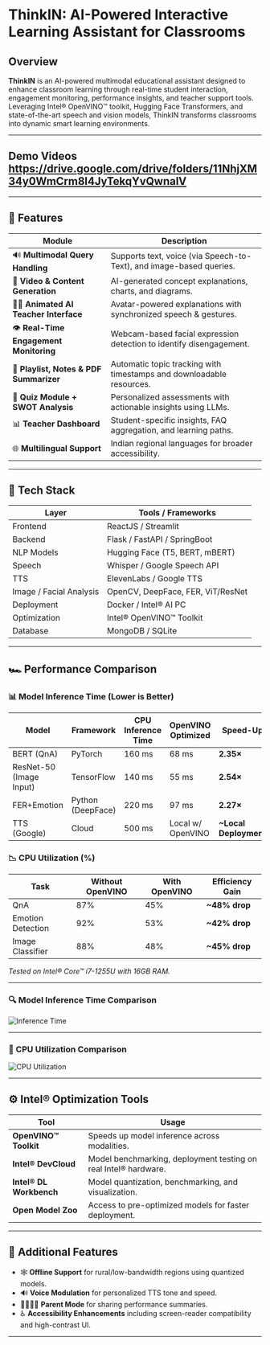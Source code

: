 # ThinkIN: AI-Powered Interactive Learning Assistant for Classrooms 

## Overview

**ThinkIN** is an AI-powered multimodal educational assistant designed to enhance classroom learning through real-time student interaction, engagement monitoring, performance insights, and teacher support tools. Leveraging Intel® OpenVINO™ toolkit, Hugging Face Transformers, and state-of-the-art speech and vision models, ThinkIN transforms classrooms into dynamic smart learning environments.

---
## Demo Videos https://drive.google.com/drive/folders/11NhjXM34y0WmCrm8l4JyTekqYvQwnalV
---
## 🧠 Features

| Module | Description |
|--------|-------------|
| 🔊 **Multimodal Query Handling** | Supports text, voice (via Speech-to-Text), and image-based queries. |
| 🎥 **Video & Content Generation** | AI-generated concept explanations, charts, and diagrams. |
| 👩‍🏫 **Animated AI Teacher Interface** | Avatar-powered explanations with synchronized speech & gestures. |
| 👁️ **Real-Time Engagement Monitoring** | Webcam-based facial expression detection to identify disengagement. |
| 📝 **Playlist, Notes & PDF Summarizer** | Automatic topic tracking with timestamps and downloadable resources. |
| 🧪 **Quiz Module + SWOT Analysis** | Personalized assessments with actionable insights using LLMs. |
| 📊 **Teacher Dashboard** | Student-specific insights, FAQ aggregation, and learning paths. |
| 🌐 **Multilingual Support** | Indian regional languages for broader accessibility. |

---

## 🧰 Tech Stack

| Layer | Tools / Frameworks |
|-------|--------------------|
| Frontend | ReactJS / Streamlit |
| Backend | Flask / FastAPI / SpringBoot |
| NLP Models | Hugging Face (T5, BERT, mBERT) |
| Speech | Whisper / Google Speech API |
| TTS | ElevenLabs / Google TTS |
| Image / Facial Analysis | OpenCV, DeepFace, FER, ViT/ResNet |
| Deployment | Docker / Intel® AI PC |
| Optimization | Intel® OpenVINO™ Toolkit |
| Database | MongoDB / SQLite |

---

## 🏎️ Performance Comparison

### 📊 Model Inference Time (Lower is Better)

| Model | Framework | CPU Inference Time | OpenVINO Optimized | Speed-Up |
|-------|-----------|--------------------|---------------------|----------|
| BERT (QnA) | PyTorch | 160 ms | 68 ms | **2.35×** |
| ResNet-50 (Image Input) | TensorFlow | 140 ms | 55 ms | **2.54×** |
| FER+Emotion | Python (DeepFace) | 220 ms | 97 ms | **2.27×** |
| TTS (Google) | Cloud | 500 ms | Local w/ OpenVINO | **~Local Deployment** |

### 📉 CPU Utilization (%)

| Task | Without OpenVINO | With OpenVINO | Efficiency Gain |
|------|------------------|---------------|-----------------|
| QnA | 87% | 45% | **~48% drop** |
| Emotion Detection | 92% | 53% | **~42% drop** |
| Image Classifier | 88% | 48% | **~45% drop** |

*Tested on Intel® Core™ i7-1255U with 16GB RAM.*

---
### 🔍 Model Inference Time Comparison

![Inference Time](https://raw.githubusercontent.com/Mukul-Gupta-300/ThinkIN/main/Assets/Time%20Comparison.jpg)

---

### 🧮 CPU Utilization Comparison

![CPU Utilization](https://raw.githubusercontent.com/Mukul-Gupta-300/ThinkIN/main/Assets/Utilization%20Comparison.jpg)


---

## ⚙️ Intel® Optimization Tools

| Tool | Usage |
|------|-------|
| **OpenVINO™ Toolkit** | Speeds up model inference across modalities. |
| **Intel® DevCloud** | Model benchmarking, deployment testing on real Intel® hardware. |
| **Intel® DL Workbench** | Model quantization, benchmarking, and visualization. |
| **Open Model Zoo** | Access to pre-optimized models for faster deployment. |

---

## 📌 Additional Features

- 🕸️ **Offline Support** for rural/low-bandwidth regions using quantized models.
- 🔊 **Voice Modulation** for personalized TTS tone and speed.
- 🧑‍👩‍👧‍👦 **Parent Mode** for sharing performance summaries.
- ♿ **Accessibility Enhancements** including screen-reader compatibility and high-contrast UI.

---



